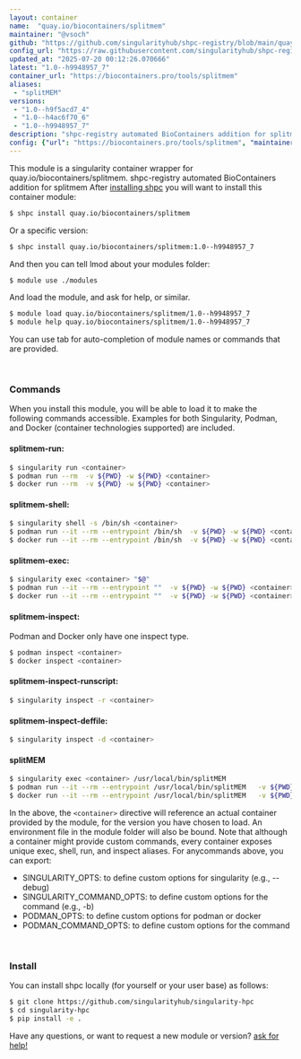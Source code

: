 ```yaml
---
layout: container
name:  "quay.io/biocontainers/splitmem"
maintainer: "@vsoch"
github: "https://github.com/singularityhub/shpc-registry/blob/main/quay.io/biocontainers/splitmem/container.yaml"
config_url: "https://raw.githubusercontent.com/singularityhub/shpc-registry/main/quay.io/biocontainers/splitmem/container.yaml"
updated_at: "2025-07-20 00:12:26.070666"
latest: "1.0--h9948957_7"
container_url: "https://biocontainers.pro/tools/splitmem"
aliases:
 - "splitMEM"
versions:
 - "1.0--h9f5acd7_4"
 - "1.0--h4ac6f70_6"
 - "1.0--h9948957_7"
description: "shpc-registry automated BioContainers addition for splitmem"
config: {"url": "https://biocontainers.pro/tools/splitmem", "maintainer": "@vsoch", "description": "shpc-registry automated BioContainers addition for splitmem", "latest": {"1.0--h9948957_7": "sha256:4e609e4b0c5b99d36c21e701a6fae8e4d50ab64bda3ddd2057932315862f01a9"}, "tags": {"1.0--h9f5acd7_4": "sha256:f157295b5dda2e29a559fe549ae5b0e9feae9dc47ee0510db1f978683c337493", "1.0--h4ac6f70_6": "sha256:031a2fe0c1058f71e882236294b8f077185f37dd6fbaed48b448c799ad355c19", "1.0--h9948957_7": "sha256:4e609e4b0c5b99d36c21e701a6fae8e4d50ab64bda3ddd2057932315862f01a9"}, "docker": "quay.io/biocontainers/splitmem", "aliases": {"splitMEM": "/usr/local/bin/splitMEM"}}
---
```


This module is a singularity container wrapper for quay.io/biocontainers/splitmem.
shpc-registry automated BioContainers addition for splitmem
After [installing shpc](#install) you will want to install this container module:


```bash
$ shpc install quay.io/biocontainers/splitmem
```

Or a specific version:

```bash
$ shpc install quay.io/biocontainers/splitmem:1.0--h9948957_7
```

And then you can tell lmod about your modules folder:

```bash
$ module use ./modules
```

And load the module, and ask for help, or similar.

```bash
$ module load quay.io/biocontainers/splitmem/1.0--h9948957_7
$ module help quay.io/biocontainers/splitmem/1.0--h9948957_7
```

You can use tab for auto-completion of module names or commands that are provided.

<br>

### Commands

When you install this module, you will be able to load it to make the following commands accessible.
Examples for both Singularity, Podman, and Docker (container technologies supported) are included.

#### splitmem-run:

```bash
$ singularity run <container>
$ podman run --rm  -v ${PWD} -w ${PWD} <container>
$ docker run --rm  -v ${PWD} -w ${PWD} <container>
```

#### splitmem-shell:

```bash
$ singularity shell -s /bin/sh <container>
$ podman run --it --rm --entrypoint /bin/sh  -v ${PWD} -w ${PWD} <container>
$ docker run --it --rm --entrypoint /bin/sh  -v ${PWD} -w ${PWD} <container>
```

#### splitmem-exec:

```bash
$ singularity exec <container> "$@"
$ podman run --it --rm --entrypoint ""  -v ${PWD} -w ${PWD} <container> "$@"
$ docker run --it --rm --entrypoint ""  -v ${PWD} -w ${PWD} <container> "$@"
```

#### splitmem-inspect:

Podman and Docker only have one inspect type.

```bash
$ podman inspect <container>
$ docker inspect <container>
```

#### splitmem-inspect-runscript:

```bash
$ singularity inspect -r <container>
```

#### splitmem-inspect-deffile:

```bash
$ singularity inspect -d <container>
```


#### splitMEM

```bash
$ singularity exec <container> /usr/local/bin/splitMEM
$ podman run --it --rm --entrypoint /usr/local/bin/splitMEM   -v ${PWD} -w ${PWD} <container> -c " $@"
$ docker run --it --rm --entrypoint /usr/local/bin/splitMEM   -v ${PWD} -w ${PWD} <container> -c " $@"
```



In the above, the `<container>` directive will reference an actual container provided
by the module, for the version you have chosen to load. An environment file in the
module folder will also be bound. Note that although a container
might provide custom commands, every container exposes unique exec, shell, run, and
inspect aliases. For anycommands above, you can export:

 - SINGULARITY_OPTS: to define custom options for singularity (e.g., --debug)
 - SINGULARITY_COMMAND_OPTS: to define custom options for the command (e.g., -b)
 - PODMAN_OPTS: to define custom options for podman or docker
 - PODMAN_COMMAND_OPTS: to define custom options for the command

<br>

### Install

You can install shpc locally (for yourself or your user base) as follows:

```bash
$ git clone https://github.com/singularityhub/singularity-hpc
$ cd singularity-hpc
$ pip install -e .
```

Have any questions, or want to request a new module or version? [ask for help!](https://github.com/singularityhub/singularity-hpc/issues)